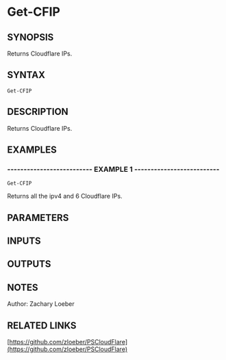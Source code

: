 ﻿---
external help file: PSCloudFlare-help.xml
Module Name: PSCloudFlare
online version: https://github.com/zloeber/PSCloudFlare
schema: 2.0.0
---

# Get-CFIP

## SYNOPSIS
Returns Cloudflare IPs.

## SYNTAX

```
Get-CFIP
```

## DESCRIPTION
Returns Cloudflare IPs.

## EXAMPLES

### -------------------------- EXAMPLE 1 --------------------------
```
Get-CFIP
```

Returns all the ipv4 and 6 Cloudflare IPs.

## PARAMETERS

## INPUTS

## OUTPUTS

## NOTES
Author: Zachary Loeber

## RELATED LINKS

[https://github.com/zloeber/PSCloudFlare](https://github.com/zloeber/PSCloudFlare)

